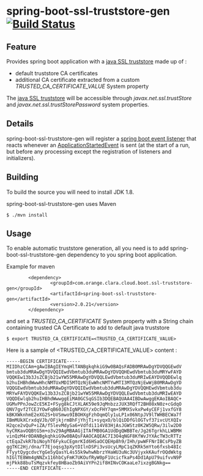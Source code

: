 # spring-boot-ssl-truststore-gen [![Build Status](https://travis-ci.org/Orange-OpenSource/spring-boot-ssl-truststore-gen.svg?branch=master)](https://travis-ci.org/Orange-OpenSource/spring-boot-ssl-truststore-gen)


## Feature

Provides spring boot application with a [java SSL truststore](https://docs.oracle.com/javase/8/docs/technotes/guides/security/jsse/JSSERefGuide.html#CustomizingStores) made up of :
 * default truststore CA certificates
 * additional CA certificate extracted from a custom <i>TRUSTED_CA_CERTIFICATE_VALUE</i> System property

The [java SSL truststore](https://docs.oracle.com/javase/8/docs/technotes/guides/security/jsse/JSSERefGuide.html#CustomizingStores) will be accessible through <i>javax.net.ssl.trustStore</i> and <i>javax.net.ssl.trustStorePassword</i> system properties.

## Details

spring-boot-ssl-truststore-gen will register a [spring boot event listener](https://docs.spring.io/spring-boot/docs/current/reference/html/boot-features-spring-application.html#boot-features-application-events-and-listeners) that reacts whenever an [ApplicationStartedEvent](http://docs.spring.io/autorepo/docs/spring-boot/1.2.0.M2/api/org/springframework/boot/context/event/ApplicationStartedEvent.html) is sent (at the start of a run, but before any processing except the registration of listeners and initializers).

## Building

To build the source you will need to install JDK 1.8.

spring-boot-ssl-truststore-gen uses Maven

```
$ ./mvn install
```

## Usage

To enable automatic truststore generation, all you need is to add spring-boot-ssl-truststore-gen dependency to you spring boot application.

Example for maven

```
        <dependency>
                <groupId>com.orange.clara.cloud.boot.ssl-truststore-gen</groupId>
                <artifactId>spring-boot-ssl-truststore-gen</artifactId>
                <version>2.0.21</version>
        </dependency>
```

and set a <i>TRUSTED_CA_CERTIFICATE</i> System property with a String chain containing trusted CA Certificate to add to default java truststore

```
$ export TRUSTED_CA_CERTIFICATE=<TRUSTED_CA_CERTIFICATE_VALUE>
```

Here is a sample of <TRUSTED_CA_CERTIFICATE_VALUE> content :

```
-----BEGIN CERTIFICATE-----
MIIDhzCCAm+gAwIBAgIEYmqHlTANBgkqhkiG9w0BAQsFADB0MRAwDgYDVQQGEwdV
bmtub3duMRAwDgYDVQQIEwdVbmtub3duMRAwDgYDVQQHEwdVbmtub3duMRYwFAYD
VQQKEw13b3JsZCBjb21wYW55MRAwDgYDVQQLEwdVbmtub3duMRIwEAYDVQQDEwlq
b2huIHBhdWwwHhcNMTUxMDI5MTQzNjEwWhcNMTYwMTI3MTQzNjEwWjB0MRAwDgYD
VQQGEwdVbmtub3duMRAwDgYDVQQIEwdVbmtub3duMRAwDgYDVQQHEwdVbmtub3du
MRYwFAYDVQQKEw13b3JsZCBjb21wYW55MRAwDgYDVQQLEwdVbmtub3duMRIwEAYD
VQQDEwlqb2huIHBhdWwwggEiMA0GCSqGSIb3DQEBAQUAA4IBDwAwggEKAoIBAQC+
UGMvPPnJowZcE5KI+FSyg8kCJtXLAK59e9JqMnbzzJUX3RQfT2BH08xN0z+cGdqO
QNV7gvf2TCEJYOwFqB60JEhIgNPXGY/xOcFHY7qm+5MMXSvkxPw4yCEFj1vxfGY8
kBKXWknhmE2eXG2S+bVSmwo9IBOHXgFzhOqmQly1uLP1x06NtpJV9lTWHBECWa7f
IBmMUkXCrxdqVJb/OFjkjrmBhFjYhjTi+syqxO/blQiDDfGlOGTvf37ivcUtXQIv
H2qce2vQuP+iZA/f5levMdySa6+Vdfdi114V83HjAsJGWStz0K2W5QRw/3ilw2D0
hyCRKavOQBtG5m+o3v29AgMBAAGjITAfMB0GA1UdDgQWBBTe/Jg26TgrkhLLWBMH
vinQzM4r0DANBgkqhkiG9w0BAQsFAAOCAQEAC7I3O4qNGF8KfWvJYXAcTW3cRTTz
ctEqaZvkR7biNoyhT6FykuCEgmrKId6HSaOCQEHp8h9/IHh/pwWFFNrIBCsPbyZB
ggTKC2Hj/dna/T7Ejoqsg3pXytDIlnDSPi3vsUcyLMpC1qZKRk5mYto6fxsb48Ic
FTyytQygcdvcYgGe5yQasYL4s55k9whwNbrzYHaWU3uNc3UVjyxkKAufrOQdWktg
hIGlTE8Wm4gNNZx116hbCyFmK7UKOufRyW0pF1UcicfkaPs4Dd1ApU79uifvvN9P
mjPkk88buTsMqzvkfey8HBaoZb9AiVYPn2if8HINvCOKaaLe7ixzgBGNkg==
-----END CERTIFICATE-----
```
